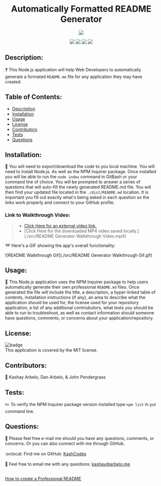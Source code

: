 
  <h1 align="center">Automatically Formatted README Generator </h1>
  
  <p align="center">
    <img src="https://img.shields.io/badge/license-MIT-success" />
  </p> 
  <p align="center">
    <img src="https://img.shields.io/github/repo-size/KashCodes/README-Generator?style=plastic" />
    <img src="https://img.shields.io/github/languages/count/KashCodes/README-Generator?style=plastic" />
    <img src="https://img.shields.io/github/languages/top/KashCodes/README-Generator?style=plastic" />
    <img src="https://img.shields.io/github/last-commit/KashCodes/README-Generator?style=plastic" />
  </p>
  
  ## Description:
  ❓ This Node.js application will help Web Developers to automatically generate a formated `README.me` file for any application they may have created.

  
  ## Table of Contents:
  - [Description](#description)
  - [Installation](#installation)
  - [Usage](#usage)
  - [License](#license)
  - [Contributors](#contributors)
  - [Tests](#tests)
  - [Questions](#questions)

  ## Installation:
  🚨 You will need to export/download the code to you local machine. You will need to install Node.js. As well as the NPM Inquirer package.   Once installed you will be able to run the `node index` command in GitBash or your command line of choice. You will be prompted to answer a series of questions that will auto-fill the newly generated README.md file. You will then find your updated file located in the `./dist/README.md` location. It is important you fill out exactly what's being asked in each question so the links work properly and connect to your GitHub profile.

  ### Link to Walkthrough Video:
  > - [Click Here for an external video link.](https://drive.google.com/file/d/1jl7R5CbRVy2_0u0WVisuvdRNIaMPE9J5/view)
  > - [Click Here for the downloaded MP4 video saved locally.](./src/README Generator Walkthrough Video.mp4)

:loop: Here's a GIF showing the app's overall functionality:

![README Walkthrough Gif](./src/README Generator Walkthrough Gif.gif)

  ## Usage:
  🚀 This Node.js application uses the NPM Inquirer package to help users automatically generate their own professional `README.md` files. Once generated the file will include the title, a description, a hyper-linked table of contents, installation instructions (if any), an area to describe what the application should be used for, the license used for your repository application, a list of any additional contriubutors, what tests you should be able to run to troubleshoot, as well as contact information should someone have questions, comments, or concerns about your application/repository.

  ## License:
  ![badge](https://img.shields.io/badge/license-MIT-success)
  <br />
  This application is covered by the MIT license.

  ## Contributors:
  👥 Kashay Arbelo, Dan Arbelo, & John Pendergrass

  ## Tests:
  ✏️ To verify the NPM Inquirer package version installed type `npm list` in yur command line.

  ## Questions:
  🔧 Please feel free e-mail me should you have any questions, comments, or concerns.  Or you can also connect with me through GitHub.<br />
    <br />
    :octocat: Find me on GitHub: [KashCodes](https://github.com/KashCodes)<br />
    <br />
    📜 Feel free to email me with any questions: kashay@arbelo.me<br /><br />



[How to create a Professional README](./readme-guide.md)
